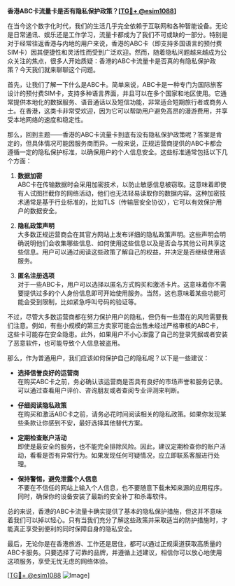 **香港ABC卡流量卡是否有隐私保护政策？[[TG💪+ @esim1088](https://t.me/s/esim1088)]**

在当今这个数字化时代，我们的生活几乎完全依赖于互联网和各种智能设备。无论是日常通讯、娱乐还是工作学习，流量卡都成为了我们不可或缺的一部分。特别是对于经常往返香港与内地的用户来说，香港的ABC卡（即支持多国语言的预付费SIM卡）因其便捷性和灵活性而受到广泛欢迎。然而，随着隐私问题越来越成为公众关注的焦点，很多人开始质疑：香港的ABC卡流量卡是否真的有隐私保护政策？今天我们就来聊聊这个问题。

首先，让我们了解一下什么是ABC卡。简单来说，ABC卡是一种专门为国际旅客设计的预付费SIM卡，支持多种语言界面，并且可以在多个国家和地区使用。它通常提供本地化的数据服务、语音通话以及短信功能，非常适合短期旅行者或商务人士。在香港，这类卡非常受欢迎，因为它可以帮助用户避免高昂的漫游费用，并享受本地网络的速度和稳定性。

那么，回到主题——香港的ABC卡流量卡到底有没有隐私保护政策呢？答案是肯定的，但具体情况可能因服务商而异。一般来说，正规运营商提供的ABC卡都会遵循一定的隐私保护标准，以确保用户的个人信息安全。这些标准通常包括以下几个方面：

1. **数据加密**  
   ABC卡在传输数据时会采用加密技术，以防止敏感信息被窃取。这意味着即使有人试图拦截你的网络活动，他们也无法轻易读取你的数据内容。这种加密技术通常是基于行业标准的，比如TLS（传输层安全协议），它可以有效保护用户的数据安全。

2. **隐私政策声明**  
   大多数正规运营商会在其官方网站上发布详细的隐私政策声明。这些声明会明确说明他们会收集哪些信息、如何使用这些信息以及是否会与其他公司共享这些信息。用户可以通过阅读这些政策了解自己的权益，并决定是否继续使用该服务。

3. **匿名注册选项**  
   对于一些ABC卡，用户可以选择以匿名方式购买和激活卡片。这意味着你不需要提供过多的个人身份信息即可开始使用服务。当然，这也意味着某些功能可能会受到限制，比如紧急呼叫号码的验证等。

不过，尽管大多数运营商都在努力保护用户的隐私，但仍有一些潜在的风险需要我们注意。例如，有些小规模的第三方卖家可能会出售未经过严格审核的ABC卡，这些卡可能存在安全隐患。此外，如果用户不小心泄露了自己的登录凭据或者安装了恶意软件，也可能导致个人信息被盗用。

那么，作为普通用户，我们应该如何保护自己的隐私呢？以下是一些建议：

- **选择信誉良好的运营商**  
  在购买ABC卡之前，务必确认该运营商是否具有良好的市场声誉和服务记录。可以通过查看用户评价、咨询朋友或者查阅专业评测来判断。

- **仔细阅读隐私政策**  
  在购买和激活ABC卡之前，请务必花时间阅读相关的隐私政策。如果你发现某些条款让你感到不安，最好选择其他替代方案。

- **定期检查账户活动**  
  即使是最安全的服务，也不能完全排除风险。因此，建议定期检查你的账户活动，看看是否有异常行为。如果发现任何可疑情况，应立即联系客服进行处理。

- **保持警惕，避免泄露个人信息**  
  不要在不信任的网站上输入个人信息，也不要随意下载未知来源的应用程序。同时，确保你的设备安装了最新的安全补丁和杀毒软件。

总的来说，香港的ABC卡流量卡确实提供了基本的隐私保护措施，但这并不意味着我们可以掉以轻心。只有当我们充分了解这些政策并采取适当的防护措施时，才能真正享受到便利的同时保障自身的隐私安全。

最后，无论你是在香港旅游、工作还是居住，都可以通过正规渠道获取高质量的ABC卡服务。只要选择了可靠的品牌，并遵循上述建议，相信你可以放心地使用这项服务，享受无忧无虑的网络体验。

[[TG💪+ @esim1088](https://t.me/s/esim1088) ![Image](https://i.postimg.cc/4NQfJmqS/Snipaste-2025-05-13-00-14-12.png)]